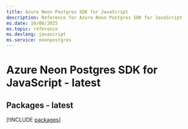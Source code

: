```yaml
---
title: Azure Neon Postgres SDK for JavaScript
description: Reference for Azure Neon Postgres SDK for JavaScript
ms.date: 10/08/2025
ms.topic: reference
ms.devlang: javascript
ms.service: neonpostgres
---
```

# Azure Neon Postgres SDK for JavaScript - latest
## Packages - latest
[!INCLUDE [packages](neon-postgres-index.md)]